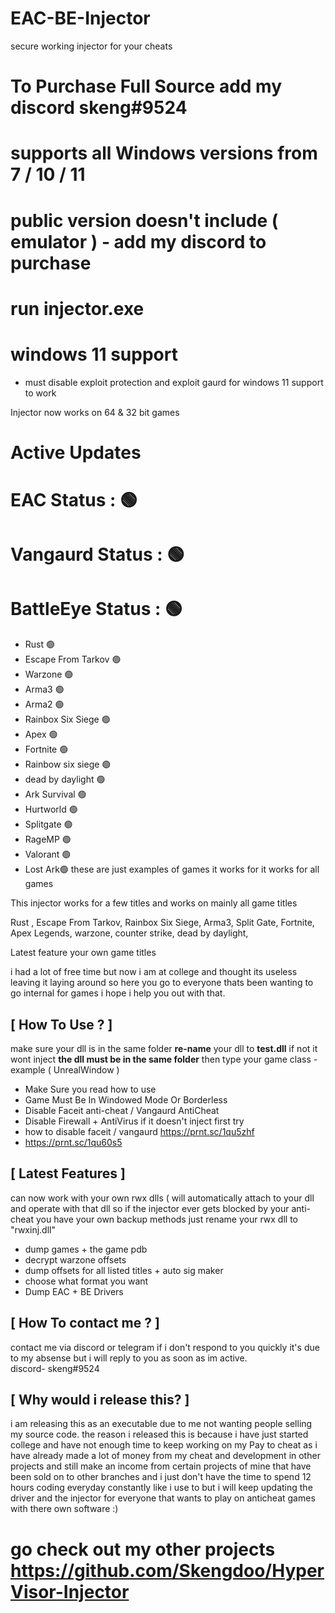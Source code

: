 # EAC-BE-Injector
secure working injector for your cheats 

# To Purchase Full Source add my discord skeng#9524


# supports all Windows versions from 7 / 10 / 11
# public version doesn't include ( emulator ) - add my discord to purchase
# run injector.exe 


# windows 11 support
- must disable exploit protection and exploit gaurd for windows 11 support to work 


Injector now works on 64 & 32 bit games


# Active Updates

# EAC Status : 🟢
# Vangaurd Status : 🟢
# BattleEye Status : 🟢
- Rust 🟢
- Escape From Tarkov 🟢
- Warzone 🟢
- Arma3 🟢
- Arma2 🟢
- Rainbox Six Siege 🟢
- Apex 🟢
- Fortnite 🟢
- Rainbow six siege 🟢
- dead by daylight 🟢
- Ark Survival 🟢
- Hurtworld 🟢
- Splitgate 🟢
- RageMP 🟢
- Valorant 🟢
- Lost Ark🟢
these are just examples of games it works for it works for all games


This injector works for a few titles and works on mainly all game titles 


Rust ,
Escape From Tarkov,
Rainbox Six Siege,
Arma3, 
Split Gate,
Fortnite,
Apex Legends,
warzone, 
counter strike,
dead by daylight,

Latest feature
your own game titles



i had a lot of free time but now i am at college and thought its useless leaving it laying around so here you go to everyone thats been wanting to go internal for games 
i hope i help you out with that.


## [ How To Use ? ] 

make sure your dll is in the same folder 
**re-name** your dll to **test.dll** if not it wont inject
**the dll must be in the same folder**
then type your game class - example ( UnrealWindow ) 



- Make Sure you read how to use
- Game Must Be In Windowed Mode Or Borderless
- Disable Faceit anti-cheat / Vangaurd AntiCheat
- Disable Firewall + AntiVirus if it doesn't inject first try 
-  how to disable faceit / vangaurd https://prnt.sc/1qu5zhf
-  https://prnt.sc/1qu60s5



## [ Latest Features ]
can now work with your own rwx dlls ( will automatically attach to your dll and operate with that dll so if the injector ever gets blocked by your anti-cheat you have your own backup methods just rename your rwx dll to "rwxinj.dll"
- dump games + the game pdb
- decrypt warzone offsets
- dump offsets for all listed titles + auto sig maker
- choose what format you want 
- Dump EAC + BE Drivers




## [ How To contact me ? ]
contact me via discord or telegram if i don't respond to you quickly it's due to my absense but i will reply to you as soon as im active.  
discord- skeng#9524



## [ Why would i release this? ]
i am releasing this as an executable due to me not wanting people selling my source code.
the reason i released this is because i have just started college and have not enough time to keep working on my Pay to cheat as i have already made a lot of money from my cheat and development in other projects and still make an income from certain projects of mine that have been sold on to other branches and i just don't have the time to spend 12 hours coding everyday constantly like i use to but i will keep updating the driver and the injector for everyone that wants to play on anticheat games with there own software :)



# go check out my other projects https://github.com/Skengdoo/HyperVisor-Injector
